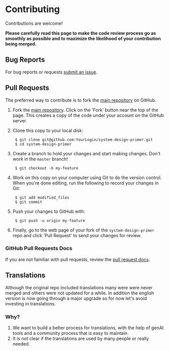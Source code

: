 Contributing
============

Contributions are welcome!

**Please carefully read this page to make the code review process go as smoothly as possible and to maximize the likelihood of your contribution being merged.**

## Bug Reports

For bug reports or requests [submit an issue](https://github.com/ido777/system-design-primer-update/issues).

## Pull Requests

The preferred way to contribute is to fork the
[main repository](https://github.com/ido777/system-design-primer-update) on GitHub.

1. Fork the [main repository](https://github.com/ido777/system-design-primer-update).  Click on the 'Fork' button near the top of the page.  This creates a copy of the code under your account on the GitHub server.

2. Clone this copy to your local disk:

        $ git clone git@github.com:YourLogin/system-design-primer.git
        $ cd system-design-primer

3. Create a branch to hold your changes and start making changes. Don't work in the `master` branch!

        $ git checkout -b my-feature

4. Work on this copy on your computer using Git to do the version control. When you're done editing, run the following to record your changes in Git:

        $ git add modified_files
        $ git commit

5. Push your changes to GitHub with:

        $ git push -u origin my-feature

6. Finally, go to the web page of your fork of the `system-design-primer` repo and click 'Pull Request' to send your changes for review.

### GitHub Pull Requests Docs

If you are not familiar with pull requests, review the [pull request docs](https://help.github.com/articles/using-pull-requests/).

## Translations

Although the original repo included translations many were were never merged and others were not updated for a while.
In addition the english version is now going through a major upgrade so for now let's avoid investing in translations.

### Why?

1) We want to build a better process for translations, with the help of genAI tools and a community process that is easy to maintain.
2) It is not clear if the translations are used by many people or really needed.

